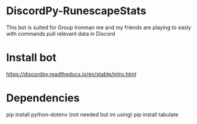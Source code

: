 # DiscordPy-RunescapeStats
This bot is suited for Group Ironman me and my friends are playing to easly with commands pull relevant data in Discord

# Install bot
https://discordpy.readthedocs.io/en/stable/intro.html

# Dependencies
pip install python-dotenv (not needed but im using)
pip install tabulate
